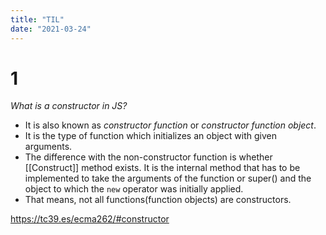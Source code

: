 ```yaml
---
title: "TIL"
date: "2021-03-24"
---
```


# 1

_What is a constructor in JS?_

- It is also known as _constructor function_ or _constructor function object_.
- It is the type of function which initializes an object with given arguments.
- The difference with the non-constructor function is whether \[[Construct]] method exists. It is the internal method that has to be implemented to take the arguments of the function or super() and the object to which the `new` operator was initially applied.
- That means, not all functions(function objects) are constructors.

<https://tc39.es/ecma262/#constructor>
